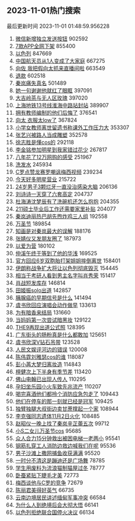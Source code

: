 ## 2023-11-01热门搜索 
最后更新时间 2023-11-01 01:48:59.956228 
1. [微信新增独立发送按钮](https://s.weibo.com/weibo?q=%23%E5%BE%AE%E4%BF%A1%E6%96%B0%E5%A2%9E%E7%8B%AC%E7%AB%8B%E5%8F%91%E9%80%81%E6%8C%89%E9%92%AE%23&t=31&band_rank=1&Refer=top) 902592
1. [7款APP全网下架](https://s.weibo.com/weibo?q=%237%E6%AC%BEAPP%E5%85%A8%E7%BD%91%E4%B8%8B%E6%9E%B6%23&t=31&band_rank=2&Refer=top) 855400
1. [以色列](https://s.weibo.com/weibo?q=%23%E4%BB%A5%E8%89%B2%E5%88%97%23&t=31&band_rank=5&Refer=top) 847669
1. [中国航天员从1人变成了大家庭](https://s.weibo.com/weibo?q=%23%E4%B8%AD%E5%9B%BD%E8%88%AA%E5%A4%A9%E5%91%98%E4%BB%8E1%E4%BA%BA%E5%8F%98%E6%88%90%E4%BA%86%E5%A4%A7%E5%AE%B6%E5%BA%AD%23&t=31&band_rank=3&Refer=top) 667275
1. [向佐 我把假向太抓来直播间啦](https://s.weibo.com/weibo?q=%E5%90%91%E4%BD%90%20%E6%88%91%E6%8A%8A%E5%81%87%E5%90%91%E5%A4%AA%E6%8A%93%E6%9D%A5%E7%9B%B4%E6%92%AD%E9%97%B4%E5%95%A6&t=31&band_rank=4&Refer=top) 663549
1. [退款](https://s.weibo.com/weibo?q=%E9%80%80%E6%AC%BE&t=31&band_rank=6&Refer=top) 602518
1. [秦岚痛失真名](https://s.weibo.com/weibo?q=%23%E7%A7%A6%E5%B2%9A%E7%97%9B%E5%A4%B1%E7%9C%9F%E5%90%8D%23&t=31&band_rank=7&Refer=top) 501489
1. [她一句谢谢他就红了眼眶](https://s.weibo.com/weibo?q=%23%E5%A5%B9%E4%B8%80%E5%8F%A5%E8%B0%A2%E8%B0%A2%E4%BB%96%E5%B0%B1%E7%BA%A2%E4%BA%86%E7%9C%BC%E7%9C%B6%23&t=31&band_rank=8&Refer=top) 397091
1. [大吉岭茶与无人区玫瑰](https://s.weibo.com/weibo?q=%E5%A4%A7%E5%90%89%E5%B2%AD%E8%8C%B6%E4%B8%8E%E6%97%A0%E4%BA%BA%E5%8C%BA%E7%8E%AB%E7%91%B0&t=31&band_rank=9&Refer=top) 397020
1. [上海地铁13号线淮海中路站封站](https://s.weibo.com/weibo?q=%23%E4%B8%8A%E6%B5%B7%E5%9C%B0%E9%93%8113%E5%8F%B7%E7%BA%BF%E6%B7%AE%E6%B5%B7%E4%B8%AD%E8%B7%AF%E7%AB%99%E5%B0%81%E7%AB%99%23&t=31&band_rank=10&Refer=top) 389907
1. [拥有教师编制的他们后悔了](https://s.weibo.com/weibo?q=%23%E6%8B%A5%E6%9C%89%E6%95%99%E5%B8%88%E7%BC%96%E5%88%B6%E7%9A%84%E4%BB%96%E4%BB%AC%E5%90%8E%E6%82%94%E4%BA%86%23&t=31&band_rank=11&Refer=top) 376541
1. [向太 衣服太low了](https://s.weibo.com/weibo?q=%E5%90%91%E5%A4%AA%20%E8%A1%A3%E6%9C%8D%E5%A4%AAlow%E4%BA%86&t=31&band_rank=12&Refer=top) 367824
1. [小学女教师离世留遗书称课外工作压力大](https://s.weibo.com/weibo?q=%23%E5%B0%8F%E5%AD%A6%E5%A5%B3%E6%95%99%E5%B8%88%E7%A6%BB%E4%B8%96%E7%95%99%E9%81%97%E4%B9%A6%E7%A7%B0%E8%AF%BE%E5%A4%96%E5%B7%A5%E4%BD%9C%E5%8E%8B%E5%8A%9B%E5%A4%A7%23&t=31&band_rank=13&Refer=top) 353307
1. [张艺兴被路人当成雕塑](https://s.weibo.com/weibo?q=%23%E5%BC%A0%E8%89%BA%E5%85%B4%E8%A2%AB%E8%B7%AF%E4%BA%BA%E5%BD%93%E6%88%90%E9%9B%95%E5%A1%91%23&t=31&band_rank=14&Refer=top) 352578
1. [徐志胜是懂cos的](https://s.weibo.com/weibo?q=%23%E5%BE%90%E5%BF%97%E8%83%9C%E6%98%AF%E6%87%82cos%E7%9A%84%23&t=31&band_rank=15&Refer=top) 292118
1. [李金铭参加明星到我家错过花少](https://s.weibo.com/weibo?q=%23%E6%9D%8E%E9%87%91%E9%93%AD%E5%8F%82%E5%8A%A0%E6%98%8E%E6%98%9F%E5%88%B0%E6%88%91%E5%AE%B6%E9%94%99%E8%BF%87%E8%8A%B1%E5%B0%91%23&t=31&band_rank=16&Refer=top) 267817
1. [八年花了12万网购的感受](https://s.weibo.com/weibo?q=%23%E5%85%AB%E5%B9%B4%E8%8A%B1%E4%BA%8612%E4%B8%87%E7%BD%91%E8%B4%AD%E7%9A%84%E6%84%9F%E5%8F%97%23&t=31&band_rank=17&Refer=top) 251967
1. [洗发水](https://s.weibo.com/weibo?q=%E6%B4%97%E5%8F%91%E6%B0%B4&t=31&band_rank=31&Refer=top) 245934
1. [C罗点赞龙赛罗嘲讽梅西视频](https://s.weibo.com/weibo?q=%23C%E7%BD%97%E7%82%B9%E8%B5%9E%E9%BE%99%E8%B5%9B%E7%BD%97%E5%98%B2%E8%AE%BD%E6%A2%85%E8%A5%BF%E8%A7%86%E9%A2%91%23&t=31&band_rank=18&Refer=top) 239234
1. [今天好多明星营业](https://s.weibo.com/weibo?q=%23%E4%BB%8A%E5%A4%A9%E5%A5%BD%E5%A4%9A%E6%98%8E%E6%98%9F%E8%90%A5%E4%B8%9A%23&t=31&band_rank=23&Refer=top) 215722
1. [24岁男子3颗烂牙一直没治感染大脑](https://s.weibo.com/weibo?q=%2324%E5%B2%81%E7%94%B7%E5%AD%903%E9%A2%97%E7%83%82%E7%89%99%E4%B8%80%E7%9B%B4%E6%B2%A1%E6%B2%BB%E6%84%9F%E6%9F%93%E5%A4%A7%E8%84%91%23&t=31&band_rank=19&Refer=top) 206136
1. [刘诗诗一天穿了六套高定](https://s.weibo.com/weibo?q=%E5%88%98%E8%AF%97%E8%AF%97%E4%B8%80%E5%A4%A9%E7%A9%BF%E4%BA%86%E5%85%AD%E5%A5%97%E9%AB%98%E5%AE%9A&t=31&band_rank=20&Refer=top) 204737
1. [杜海涛沈梦辰有了洗碗机还怎么抱抱](https://s.weibo.com/weibo?q=%23%E6%9D%9C%E6%B5%B7%E6%B6%9B%E6%B2%88%E6%A2%A6%E8%BE%B0%E6%9C%89%E4%BA%86%E6%B4%97%E7%A2%97%E6%9C%BA%E8%BF%98%E6%80%8E%E4%B9%88%E6%8A%B1%E6%8A%B1%23&t=31&band_rank=21&Refer=top) 204355
1. [211硕士毕业后工作还需要家里补贴](https://s.weibo.com/weibo?q=%23211%E7%A1%95%E5%A3%AB%E6%AF%95%E4%B8%9A%E5%90%8E%E5%B7%A5%E4%BD%9C%E8%BF%98%E9%9C%80%E8%A6%81%E5%AE%B6%E9%87%8C%E8%A1%A5%E8%B4%B4%23&t=31&band_rank=22&Refer=top) 204077
1. [秦岚迪丽热巴胡先煦炸鸡三人组](https://s.weibo.com/weibo?q=%23%E7%A7%A6%E5%B2%9A%E8%BF%AA%E4%B8%BD%E7%83%AD%E5%B7%B4%E8%83%A1%E5%85%88%E7%85%A6%E7%82%B8%E9%B8%A1%E4%B8%89%E4%BA%BA%E7%BB%84%23&t=31&band_rank=24&Refer=top) 192558
1. [万圣节](https://s.weibo.com/weibo?q=%E4%B8%87%E5%9C%A3%E8%8A%82&t=31&band_rank=25&Refer=top) 189854
1. [知画是对秦岚最大的误解](https://s.weibo.com/weibo?q=%23%E7%9F%A5%E7%94%BB%E6%98%AF%E5%AF%B9%E7%A7%A6%E5%B2%9A%E6%9C%80%E5%A4%A7%E7%9A%84%E8%AF%AF%E8%A7%A3%23&t=31&band_rank=22&Refer=top) 188176
1. [张婧仪又发朋友圈了](https://s.weibo.com/weibo?q=%23%E5%BC%A0%E5%A9%A7%E4%BB%AA%E5%8F%88%E5%8F%91%E6%9C%8B%E5%8F%8B%E5%9C%88%E4%BA%86%23&t=31&band_rank=26&Refer=top) 187973
1. [以爱为营](https://s.weibo.com/weibo?q=%E4%BB%A5%E7%88%B1%E4%B8%BA%E8%90%A5&t=31&band_rank=27&Refer=top) 180102
1. [仲溪午终于等到了他的华浅](https://s.weibo.com/weibo?q=%23%E4%BB%B2%E6%BA%AA%E5%8D%88%E7%BB%88%E4%BA%8E%E7%AD%89%E5%88%B0%E4%BA%86%E4%BB%96%E7%9A%84%E5%8D%8E%E6%B5%85%23&t=31&band_rank=28&Refer=top) 169525
1. [官方回应6岁双胞胎打架姐姐摔倒离世](https://s.weibo.com/weibo?q=%23%E5%AE%98%E6%96%B9%E5%9B%9E%E5%BA%946%E5%B2%81%E5%8F%8C%E8%83%9E%E8%83%8E%E6%89%93%E6%9E%B6%E5%A7%90%E5%A7%90%E6%91%94%E5%80%92%E7%A6%BB%E4%B8%96%23&t=31&band_rank=29&Refer=top) 158401
1. [伊朗称战争扩大将让以色列彻底毁灭](https://s.weibo.com/weibo?q=%23%E4%BC%8A%E6%9C%97%E7%A7%B0%E6%88%98%E4%BA%89%E6%89%A9%E5%A4%A7%E5%B0%86%E8%AE%A9%E4%BB%A5%E8%89%B2%E5%88%97%E5%BD%BB%E5%BA%95%E6%AF%81%E7%81%AD%23&t=31&band_rank=30&Refer=top) 154445
1. [相当于考研人看到男主名字叫肖秀荣](https://s.weibo.com/weibo?q=%E7%9B%B8%E5%BD%93%E4%BA%8E%E8%80%83%E7%A0%94%E4%BA%BA%E7%9C%8B%E5%88%B0%E7%94%B7%E4%B8%BB%E5%90%8D%E5%AD%97%E5%8F%AB%E8%82%96%E7%A7%80%E8%8D%A3&t=31&band_rank=32&Refer=top) 151417
1. [肖战短发库存](https://s.weibo.com/weibo?q=%23%E8%82%96%E6%88%98%E7%9F%AD%E5%8F%91%E5%BA%93%E5%AD%98%23&t=31&band_rank=33&Refer=top) 146814
1. [田姬振solo出道](https://s.weibo.com/weibo?q=%23%E7%94%B0%E5%A7%AC%E6%8C%AFsolo%E5%87%BA%E9%81%93%23&t=31&band_rank=34&Refer=top) 142857
1. [胰腺癌的早期信号是什么](https://s.weibo.com/weibo?q=%23%E8%83%B0%E8%85%BA%E7%99%8C%E7%9A%84%E6%97%A9%E6%9C%9F%E4%BF%A1%E5%8F%B7%E6%98%AF%E4%BB%80%E4%B9%88%23&t=31&band_rank=35&Refer=top) 141494
1. [虞书欣回应演唱会动作做早](https://s.weibo.com/weibo?q=%23%E8%99%9E%E4%B9%A6%E6%AC%A3%E5%9B%9E%E5%BA%94%E6%BC%94%E5%94%B1%E4%BC%9A%E5%8A%A8%E4%BD%9C%E5%81%9A%E6%97%A9%23&t=31&band_rank=36&Refer=top) 133613
1. [为有暗香来结局](https://s.weibo.com/weibo?q=%23%E4%B8%BA%E6%9C%89%E6%9A%97%E9%A6%99%E6%9D%A5%E7%BB%93%E5%B1%80%23&t=31&band_rank=37&Refer=top) 131660
1. [当妈妈第一次尝试暗黑妆](https://s.weibo.com/weibo?q=%E5%BD%93%E5%A6%88%E5%A6%88%E7%AC%AC%E4%B8%80%E6%AC%A1%E5%B0%9D%E8%AF%95%E6%9A%97%E9%BB%91%E5%A6%86&t=31&band_rank=38&Refer=top) 129122
1. [THE9再现出道公式照](https://s.weibo.com/weibo?q=%23THE9%E5%86%8D%E7%8E%B0%E5%87%BA%E9%81%93%E5%85%AC%E5%BC%8F%E7%85%A7%23&t=31&band_rank=39&Refer=top) 128395
1. [广东街头的肠粉真是什么都敢加](https://s.weibo.com/weibo?q=%23%E5%B9%BF%E4%B8%9C%E8%A1%97%E5%A4%B4%E7%9A%84%E8%82%A0%E7%B2%89%E7%9C%9F%E6%98%AF%E4%BB%80%E4%B9%88%E9%83%BD%E6%95%A2%E5%8A%A0%23&t=31&band_rank=40&Refer=top) 125651
1. [虞书欣深V钻石吊带](https://s.weibo.com/weibo?q=%23%E8%99%9E%E4%B9%A6%E6%AC%A3%E6%B7%B1V%E9%92%BB%E7%9F%B3%E5%90%8A%E5%B8%A6%23&t=31&band_rank=41&Refer=top) 123528
1. [人民文娱评河边的错误](https://s.weibo.com/weibo?q=%23%E4%BA%BA%E6%B0%91%E6%96%87%E5%A8%B1%E8%AF%84%E6%B2%B3%E8%BE%B9%E7%9A%84%E9%94%99%E8%AF%AF%23&t=31&band_rank=32&Refer=top) 120008
1. [陈伟霆刘雅瑟cos的谁](https://s.weibo.com/weibo?q=%23%E9%99%88%E4%BC%9F%E9%9C%86%E5%88%98%E9%9B%85%E7%91%9Fcos%E7%9A%84%E8%B0%81%23&t=31&band_rank=42&Refer=top) 118087
1. [彭小苒大梦归离妆造](https://s.weibo.com/weibo?q=%23%E5%BD%AD%E5%B0%8F%E8%8B%92%E5%A4%A7%E6%A2%A6%E5%BD%92%E7%A6%BB%E5%A6%86%E9%80%A0%23&t=31&band_rank=43&Refer=top) 114843
1. [檀健次上下半身有季节差](https://s.weibo.com/weibo?q=%23%E6%AA%80%E5%81%A5%E6%AC%A1%E4%B8%8A%E4%B8%8B%E5%8D%8A%E8%BA%AB%E6%9C%89%E5%AD%A3%E8%8A%82%E5%B7%AE%23&t=31&band_rank=44&Refer=top) 113420
1. [佛山电翰已出现人传人](https://s.weibo.com/weibo?q=%23%E4%BD%9B%E5%B1%B1%E7%94%B5%E7%BF%B0%E5%B7%B2%E5%87%BA%E7%8E%B0%E4%BA%BA%E4%BC%A0%E4%BA%BA%23&t=31&band_rank=45&Refer=top) 110295
1. [孕妇坐乐园小火车致先兆流产](https://s.weibo.com/weibo?q=%23%E5%AD%95%E5%A6%87%E5%9D%90%E4%B9%90%E5%9B%AD%E5%B0%8F%E7%81%AB%E8%BD%A6%E8%87%B4%E5%85%88%E5%85%86%E6%B5%81%E4%BA%A7%23&t=31&band_rank=46&Refer=top) 110207
1. [喝完喜酒他们都拎个消防应急包走了](https://s.weibo.com/weibo?q=%23%E5%96%9D%E5%AE%8C%E5%96%9C%E9%85%92%E4%BB%96%E4%BB%AC%E9%83%BD%E6%8B%8E%E4%B8%AA%E6%B6%88%E9%98%B2%E5%BA%94%E6%80%A5%E5%8C%85%E8%B5%B0%E4%BA%86%23&t=31&band_rank=47&Refer=top) 109443
1. [他们在停车的那一刻就已经是冠军](https://s.weibo.com/weibo?q=%23%E4%BB%96%E4%BB%AC%E5%9C%A8%E5%81%9C%E8%BD%A6%E7%9A%84%E9%82%A3%E4%B8%80%E5%88%BB%E5%B0%B1%E5%B7%B2%E7%BB%8F%E6%98%AF%E5%86%A0%E5%86%9B%23&t=31&band_rank=48&Refer=top) 109425
1. [独臂独腿大叔街边卖甘蔗撑起一个家](https://s.weibo.com/weibo?q=%23%E7%8B%AC%E8%87%82%E7%8B%AC%E8%85%BF%E5%A4%A7%E5%8F%94%E8%A1%97%E8%BE%B9%E5%8D%96%E7%94%98%E8%94%97%E6%92%91%E8%B5%B7%E4%B8%80%E4%B8%AA%E5%AE%B6%23&t=31&band_rank=49&Refer=top) 108944
1. [李克强同志遗体11月2日火化](https://s.weibo.com/weibo?q=%23%E6%9D%8E%E5%85%8B%E5%BC%BA%E5%90%8C%E5%BF%97%E9%81%97%E4%BD%9311%E6%9C%882%E6%97%A5%E7%81%AB%E5%8C%96%23&t=31&band_rank=50&Refer=top) 108485
1. [赵昭仪一晚上找了秦岚辛芷蕾五次](https://s.weibo.com/weibo?q=%23%E8%B5%B5%E6%98%AD%E4%BB%AA%E4%B8%80%E6%99%9A%E4%B8%8A%E6%89%BE%E4%BA%86%E7%A7%A6%E5%B2%9A%E8%BE%9B%E8%8A%B7%E8%95%BE%E4%BA%94%E6%AC%A1%23&t=31&band_rank=29&Refer=top) 99712
1. [小S二女儿万圣节cos](https://s.weibo.com/weibo?q=%23%E5%B0%8FS%E4%BA%8C%E5%A5%B3%E5%84%BF%E4%B8%87%E5%9C%A3%E8%8A%82cos%23&t=31&band_rank=44&Refer=top) 95685
1. [众人合力15分钟救出被困电梯一老两小](https://s.weibo.com/weibo?q=%23%E4%BC%97%E4%BA%BA%E5%90%88%E5%8A%9B15%E5%88%86%E9%92%9F%E6%95%91%E5%87%BA%E8%A2%AB%E5%9B%B0%E7%94%B5%E6%A2%AF%E4%B8%80%E8%80%81%E4%B8%A4%E5%B0%8F%23&t=31&band_rank=47&Refer=top) 95541
1. [钢筋扎穿工人消防边救边喊我们在呢](https://s.weibo.com/weibo?q=%23%E9%92%A2%E7%AD%8B%E6%89%8E%E7%A9%BF%E5%B7%A5%E4%BA%BA%E6%B6%88%E9%98%B2%E8%BE%B9%E6%95%91%E8%BE%B9%E5%96%8A%E6%88%91%E4%BB%AC%E5%9C%A8%E5%91%A2%23&t=31&band_rank=48&Refer=top) 95536
1. [男子沙滩上撒网捕鱼收获满满](https://s.weibo.com/weibo?q=%23%E7%94%B7%E5%AD%90%E6%B2%99%E6%BB%A9%E4%B8%8A%E6%92%92%E7%BD%91%E6%8D%95%E9%B1%BC%E6%94%B6%E8%8E%B7%E6%BB%A1%E6%BB%A1%23&t=31&band_rank=49&Refer=top) 95520
1. [一时分不清这是蹦迪还是广场舞](https://s.weibo.com/weibo?q=%23%E4%B8%80%E6%97%B6%E5%88%86%E4%B8%8D%E6%B8%85%E8%BF%99%E6%98%AF%E8%B9%A6%E8%BF%AA%E8%BF%98%E6%98%AF%E5%B9%BF%E5%9C%BA%E8%88%9E%23&t=31&band_rank=47&Refer=top) 78785
1. [学生用废料为流浪猫制猫屋过冬](https://s.weibo.com/weibo?q=%23%E5%AD%A6%E7%94%9F%E7%94%A8%E5%BA%9F%E6%96%99%E4%B8%BA%E6%B5%81%E6%B5%AA%E7%8C%AB%E5%88%B6%E7%8C%AB%E5%B1%8B%E8%BF%87%E5%86%AC%23&t=31&band_rank=48&Refer=top) 78777
1. [卧蚕紧贴下睫毛才美](https://s.weibo.com/weibo?q=%E5%8D%A7%E8%9A%95%E7%B4%A7%E8%B4%B4%E4%B8%8B%E7%9D%AB%E6%AF%9B%E6%89%8D%E7%BE%8E&t=31&band_rank=44&Refer=top) 72773
1. [梅西谈他与C罗的竞争](https://s.weibo.com/weibo?q=%E6%A2%85%E8%A5%BF%E8%B0%88%E4%BB%96%E4%B8%8EC%E7%BD%97%E7%9A%84%E7%AB%9E%E4%BA%89&t=31&band_rank=48&Refer=top) 72679
1. [陈丽君美得好英气](https://s.weibo.com/weibo?q=%E9%99%88%E4%B8%BD%E5%90%9B%E7%BE%8E%E5%BE%97%E5%A5%BD%E8%8B%B1%E6%B0%94&t=31&band_rank=43&Refer=top) 66735
1. [云南边境居民讲述缅甸军事冲突](https://s.weibo.com/weibo?q=%23%E4%BA%91%E5%8D%97%E8%BE%B9%E5%A2%83%E5%B1%85%E6%B0%91%E8%AE%B2%E8%BF%B0%E7%BC%85%E7%94%B8%E5%86%9B%E4%BA%8B%E5%86%B2%E7%AA%81%23&t=31&band_rank=49&Refer=top) 66584
1. [为什么人到绝境后会大彻大悟](https://s.weibo.com/weibo?q=%E4%B8%BA%E4%BB%80%E4%B9%88%E4%BA%BA%E5%88%B0%E7%BB%9D%E5%A2%83%E5%90%8E%E4%BC%9A%E5%A4%A7%E5%BD%BB%E5%A4%A7%E6%82%9F&t=31&band_rank=49&Refer=top) 66141
1. [以色列拒绝联合国停火决议](https://s.weibo.com/weibo?q=%23%E4%BB%A5%E8%89%B2%E5%88%97%E6%8B%92%E7%BB%9D%E8%81%94%E5%90%88%E5%9B%BD%E5%81%9C%E7%81%AB%E5%86%B3%E8%AE%AE%23&t=31&band_rank=50&Refer=top) 66134
